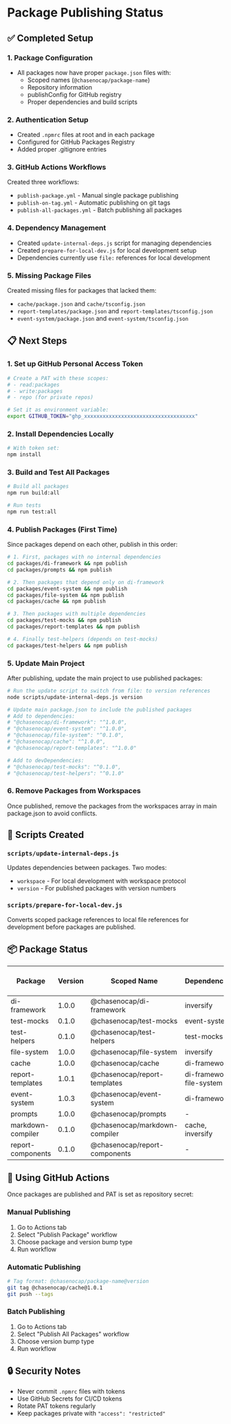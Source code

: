 # Package Publishing Status

## ✅ Completed Setup

### 1. Package Configuration
- All packages now have proper `package.json` files with:
  - Scoped names (`@chasenocap/package-name`)
  - Repository information
  - publishConfig for GitHub registry
  - Proper dependencies and build scripts

### 2. Authentication Setup
- Created `.npmrc` files at root and in each package
- Configured for GitHub Packages Registry
- Added proper .gitignore entries

### 3. GitHub Actions Workflows
Created three workflows:
- `publish-package.yml` - Manual single package publishing
- `publish-on-tag.yml` - Automatic publishing on git tags
- `publish-all-packages.yml` - Batch publishing all packages

### 4. Dependency Management
- Created `update-internal-deps.js` script for managing dependencies
- Created `prepare-for-local-dev.js` for local development setup
- Dependencies currently use `file:` references for local development

### 5. Missing Package Files
Created missing files for packages that lacked them:
- `cache/package.json` and `cache/tsconfig.json`
- `report-templates/package.json` and `report-templates/tsconfig.json`
- `event-system/package.json` and `event-system/tsconfig.json`

## 📋 Next Steps

### 1. Set up GitHub Personal Access Token
```bash
# Create a PAT with these scopes:
# - read:packages
# - write:packages
# - repo (for private repos)

# Set it as environment variable:
export GITHUB_TOKEN="ghp_xxxxxxxxxxxxxxxxxxxxxxxxxxxxxxxxxxxx"
```

### 2. Install Dependencies Locally
```bash
# With token set:
npm install
```

### 3. Build and Test All Packages
```bash
# Build all packages
npm run build:all

# Run tests
npm run test:all
```

### 4. Publish Packages (First Time)

Since packages depend on each other, publish in this order:

```bash
# 1. First, packages with no internal dependencies
cd packages/di-framework && npm publish
cd packages/prompts && npm publish

# 2. Then packages that depend only on di-framework
cd packages/event-system && npm publish
cd packages/file-system && npm publish
cd packages/cache && npm publish

# 3. Then packages with multiple dependencies
cd packages/test-mocks && npm publish
cd packages/report-templates && npm publish

# 4. Finally test-helpers (depends on test-mocks)
cd packages/test-helpers && npm publish
```

### 5. Update Main Project

After publishing, update the main project to use published packages:

```bash
# Run the update script to switch from file: to version references
node scripts/update-internal-deps.js version

# Update main package.json to include the published packages
# Add to dependencies:
# "@chasenocap/di-framework": "^1.0.0",
# "@chasenocap/event-system": "^1.0.0",
# "@chasenocap/file-system": "^0.1.0",
# "@chasenocap/cache": "^1.0.0",
# "@chasenocap/report-templates": "^1.0.0"

# Add to devDependencies:
# "@chasenocap/test-mocks": "^0.1.0",
# "@chasenocap/test-helpers": "^0.1.0"
```

### 6. Remove Packages from Workspaces

Once published, remove the packages from the workspaces array in main package.json to avoid conflicts.

## 🔧 Scripts Created

### `scripts/update-internal-deps.js`
Updates dependencies between packages. Two modes:
- `workspace` - For local development with workspace protocol
- `version` - For published packages with version numbers

### `scripts/prepare-for-local-dev.js`
Converts scoped package references to local file references for development before packages are published.

## 📦 Package Status

| Package | Version | Scoped Name | Dependencies | Ready to Publish |
|---------|---------|-------------|--------------|------------------|
| di-framework | 1.0.0 | @chasenocap/di-framework | inversify | ✅ |
| test-mocks | 0.1.0 | @chasenocap/test-mocks | event-system | ✅ |
| test-helpers | 0.1.0 | @chasenocap/test-helpers | test-mocks | ✅ |
| file-system | 1.0.0 | @chasenocap/file-system | inversify | ✅ |
| cache | 1.0.0 | @chasenocap/cache | di-framework | ✅ Built |
| report-templates | 1.0.1 | @chasenocap/report-templates | di-framework, file-system | ✅ |
| event-system | 1.0.3 | @chasenocap/event-system | di-framework | ✅ |
| prompts | 1.0.0 | @chasenocap/prompts | - | ✅ |
| markdown-compiler | 0.1.0 | @chasenocap/markdown-compiler | cache, inversify | ✅ Built |
| report-components | 0.1.0 | @chasenocap/report-components | - | ✅ Has content |

## 🚀 Using GitHub Actions

Once packages are published and PAT is set as repository secret:

### Manual Publishing
1. Go to Actions tab
2. Select "Publish Package" workflow
3. Choose package and version bump type
4. Run workflow

### Automatic Publishing
```bash
# Tag format: @chasenocap/package-name@version
git tag @chasenocap/cache@1.0.1
git push --tags
```

### Batch Publishing
1. Go to Actions tab
2. Select "Publish All Packages" workflow
3. Choose version bump type
4. Run workflow

## 🔒 Security Notes

- Never commit `.npmrc` files with tokens
- Use GitHub Secrets for CI/CD tokens
- Rotate PAT tokens regularly
- Keep packages private with `"access": "restricted"`